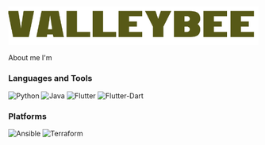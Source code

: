 ![Header](https://github.com/ValleyBee/ValleyBee/blob/main/assets/logo.png)

About me
I'm

### Languages and Tools
![Python](https://img.shields.io/badge/-python-090909?style=for-the-badge&logo=python&logoColor=FDD746)
![Java](https://img.shields.io/badge/-JAVA-090909?style=for-the-badge&logo=java&logoColor=F8981D)
![Flutter](https://img.shields.io/badge/-FLUTTER-090909?style=for-the-badge&logo=flutter&logoColor=47CAF5)
![Flutter-Dart](https://img.shields.io/badge/-DART-090909?style=for-the-badge&logo=Dart&logoColor=097CDB)
### Platforms
![Ansible](https://img.shields.io/badge/-ansible-090909?style=for-the-badge&logo=ansible&logoColor=B30000)
![Terraform](https://img.shields.io/badge/-terraform-090909?style=for-the-badge&logo=terraform&logoColor=844FBA)
